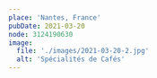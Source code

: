 ```yaml
---
place: 'Nantes, France'
pubDate: 2021-03-20
node: 3124190630
image:
  file: './images/2021-03-20-2.jpg'
  alt: 'Spécialités de Cafés'
---
```

